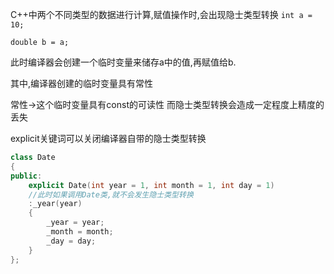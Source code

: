 C++中两个不同类型的数据进行计算,赋值操作时,会出现隐士类型转换
`int a = 10;`

`double b = a;`

此时编译器会创建一个临时变量来储存a中的值,再赋值给b.

其中,编译器创建的临时变量具有常性

常性->这个临时变量具有const的可读性
而隐士类型转换会造成一定程度上精度的丢失

explicit关键词可以关闭编译器自带的隐士类型转换
```c++
class Date
{
public:
    explicit Date(int year = 1, int month = 1, int day = 1)
    //此时如果调用Date类,就不会发生隐士类型转换
    :_year(year)
    {
        _year = year;
        _month = month;
        _day = day;
    }
};
```